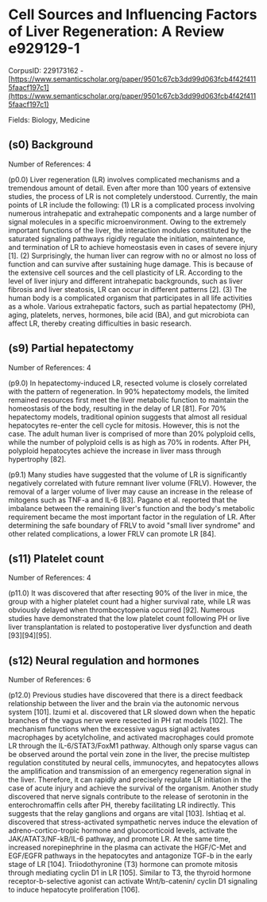 # Cell Sources and Influencing Factors of Liver Regeneration: A Review e929129-1

CorpusID: 229173162 - [https://www.semanticscholar.org/paper/9501c67cb3dd99d063fcb4f42f4115faacf197c1](https://www.semanticscholar.org/paper/9501c67cb3dd99d063fcb4f42f4115faacf197c1)

Fields: Biology, Medicine

## (s0) Background
Number of References: 4

(p0.0) Liver regeneration (LR) involves complicated mechanisms and a tremendous amount of detail. Even after more than 100 years of extensive studies, the process of LR is not completely understood. Currently, the main points of LR include the following: (1) LR is a complicated process involving numerous intrahepatic and extrahepatic components and a large number of signal molecules in a specific microenvironment. Owing to the extremely important functions of the liver, the interaction modules constituted by the saturated signaling pathways rigidly regulate the initiation, maintenance, and termination of LR to achieve homeostasis even in cases of severe injury [1]. (2) Surprisingly, the human liver can regrow with no or almost no loss of function and can survive after sustaining huge damage. This is because of the extensive cell sources and the cell plasticity of LR. According to the level of liver injury and different intrahepatic backgrounds, such as liver fibrosis and liver steatosis, LR can occur in different patterns [2]. (3) The human body is a complicated organism that participates in all life activities as a whole. Various extrahepatic factors, such as partial hepatectomy (PH), aging, platelets, nerves, hormones, bile acid (BA), and gut microbiota can affect LR, thereby creating difficulties in basic research.
## (s9) Partial hepatectomy
Number of References: 4

(p9.0) In hepatectomy-induced LR, resected volume is closely correlated with the pattern of regeneration. In 90% hepatectomy models, the limited remained resources first meet the liver metabolic function to maintain the homeostasis of the body, resulting in the delay of LR [81]. For 70% hepatectomy models, traditional opinion suggests that almost all residual hepatocytes re-enter the cell cycle for mitosis. However, this is not the case. The adult human liver is comprised of more than 20% polyploid cells, while the number of polyploid cells is as high as 70% in rodents. After PH, polyploid hepatocytes achieve the increase in liver mass through hypertrophy [82].

(p9.1) Many studies have suggested that the volume of LR is significantly negatively correlated with future remnant liver volume (FRLV). However, the removal of a larger volume of liver may cause an increase in the release of mitogens such as TNF-a and IL-6 [83]. Pagano et al. reported that the imbalance between the remaining liver's function and the body's metabolic requirement became the most important factor in the regulation of LR. After determining the safe boundary of FRLV to avoid "small liver syndrome" and other related complications, a lower FRLV can promote LR [84].
## (s11) Platelet count
Number of References: 4

(p11.0) It was discovered that after resecting 90% of the liver in mice, the group with a higher platelet count had a higher survival rate, while LR was obviously delayed when thrombocytopenia occurred [92]. Numerous studies have demonstrated that the low platelet count following PH or live liver transplantation is related to postoperative liver dysfunction and death [93][94][95].
## (s12) Neural regulation and hormones
Number of References: 6

(p12.0) Previous studies have discovered that there is a direct feedback relationship between the liver and the brain via the autonomic nervous system [101]. Izumi et al. discovered that LR slowed down when the hepatic branches of the vagus nerve were resected in PH rat models [102]. The mechanism functions when the excessive vagus signal activates macrophages by acetylcholine, and activated macrophages could promote LR through the IL-6/STAT3/FoxM1 pathway. Although only sparse vagus can be observed around the portal vein zone in the liver, the precise multistep regulation constituted by neural cells, immunocytes, and hepatocytes allows the amplification and transmission of an emergency regeneration signal in the liver. Therefore, it can rapidly and precisely regulate LR initiation in the case of acute injury and achieve the survival of the organism. Another study discovered that nerve signals contribute to the release of serotonin in the enterochromaffin cells after PH, thereby facilitating LR indirectly. This suggests that the relay ganglions and organs are vital [103]. Ishtiaq et al. discovered that stress-activated sympathetic nerves induce the elevation of adreno-cortico-tropic hormone and glucocorticoid levels, activate the JAK/ATAT3/NF-kB/IL-6 pathway, and promote LR. At the same time, increased norepinephrine in the plasma can activate the HGF/C-Met and EGF/EGFR pathways in the hepatocytes and antagonize TGF-b in the early stage of LR [104]. Triiodothyronine (T3) hormone can promote mitosis through mediating cyclin D1 in LR [105]. Similar to T3, the thyroid hormone receptor-b-selective agonist can activate Wnt/b-catenin/ cyclin D1 signaling to induce hepatocyte proliferation [106].
